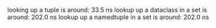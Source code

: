 looking up a tuple is around:                    33.5 ns
lookup up a dataclass in a set is around:       202.0 ns
lookup up a namedtuple in a set is around:       202.0 ns